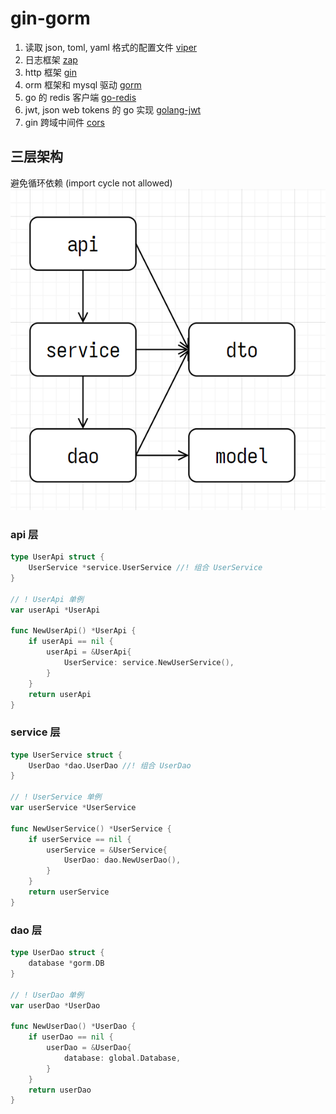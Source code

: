 # gin-gorm

1. 读取 json, toml, yaml 格式的配置文件 [viper](https://github.com/spf13/viper)
2. 日志框架 [zap](https://github.com/uber-go/zap)
3. http 框架 [gin](https://github.com/gin-gonic/gin)
4. orm 框架和 mysql 驱动 [gorm](https://github.com/go-gorm/gorm)
5. go 的 redis 客户端 [go-redis](https://github.com/redis/go-redis)
6. jwt, json web tokens 的 go 实现 [golang-jwt](https://github.com/golang-jwt/jwt)
7. gin 跨域中间件 [cors](https://github.com/gin-contrib/cors)

## 三层架构

避免循环依赖 (import cycle not allowed)
![三层架构](./asset/schema.png)

### api 层

```go
type UserApi struct {
	UserService *service.UserService //! 组合 UserService
}

// ! UserApi 单例
var userApi *UserApi

func NewUserApi() *UserApi {
	if userApi == nil {
		userApi = &UserApi{
			UserService: service.NewUserService(),
		}
	}
	return userApi
}
```

### service 层

```go
type UserService struct {
	UserDao *dao.UserDao //! 组合 UserDao
}

// ! UserService 单例
var userService *UserService

func NewUserService() *UserService {
	if userService == nil {
		userService = &UserService{
			UserDao: dao.NewUserDao(),
		}
	}
	return userService
}
```

### dao 层

```go
type UserDao struct {
	database *gorm.DB
}

// ! UserDao 单例
var userDao *UserDao

func NewUserDao() *UserDao {
	if userDao == nil {
		userDao = &UserDao{
			database: global.Database,
		}
	}
	return userDao
}
```
